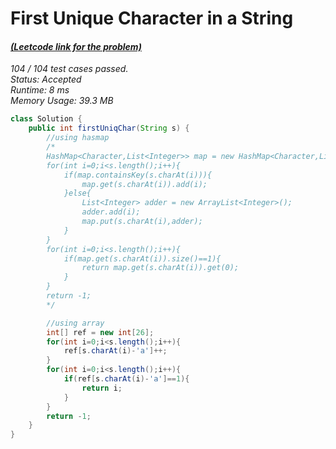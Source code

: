 # **First Unique Character in a String**

#### [_(Leetcode link for the problem)_](https://leetcode.com/problems/first-unique-character-in-a-string/)

_104 / 104 test cases passed.  
Status: Accepted  
Runtime: 8 ms  
Memory Usage: 39.3 MB_

```java
class Solution {
    public int firstUniqChar(String s) {
        //using hasmap
        /*
        HashMap<Character,List<Integer>> map = new HashMap<Character,List<Integer>>();
        for(int i=0;i<s.length();i++){
            if(map.containsKey(s.charAt(i))){
                map.get(s.charAt(i)).add(i);
            }else{
                List<Integer> adder = new ArrayList<Integer>();
                adder.add(i);
                map.put(s.charAt(i),adder);
            }
        }
        for(int i=0;i<s.length();i++){
            if(map.get(s.charAt(i)).size()==1){
                return map.get(s.charAt(i)).get(0);
            }
        }
        return -1;
        */

        //using array
        int[] ref = new int[26];
        for(int i=0;i<s.length();i++){
            ref[s.charAt(i)-'a']++;
        }
        for(int i=0;i<s.length();i++){
            if(ref[s.charAt(i)-'a']==1){
                return i;
            }
        }
        return -1;
    }
}
```
